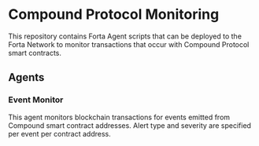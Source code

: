 # Compound Protocol Monitoring

This repository contains Forta Agent scripts that can be deployed to the Forta Network to monitor
transactions that occur with Compound Protocol smart contracts.

## Agents

### Event Monitor

This agent monitors blockchain transactions for events emitted from Compound smart contract
addresses.  Alert type and severity are specified per event per contract address.
